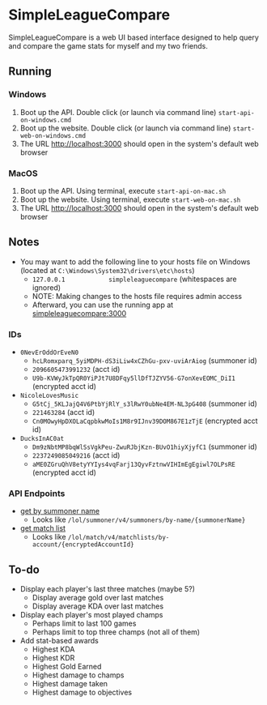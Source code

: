 # SimpleLeagueCompare

SimpleLeagueCompare is a web UI based interface designed to help query and compare the game stats for myself and my two friends.

## Running

### Windows

1. Boot up the API. Double click (or launch via command line) `start-api-on-windows.cmd`
1. Boot up the website. Double click (or launch via command line) `start-web-on-windows.cmd`
1. The URL [http://localhost:3000](http://localhost:3000) should open in the system's default web browser

### MacOS

1. Boot up the API. Using terminal, execute `start-api-on-mac.sh`
1. Boot up the website. Using terminal, execute `start-web-on-mac.sh`
1. The URL [http://localhost:3000](http://localhost:3000) should open in the system's default web browser

## Notes

* You may want to add the following line to your hosts file on Windows (located at `C:\Windows\System32\drivers\etc\hosts`)
  * `127.0.0.1            simpleleaguecompare` (whitespaces are ignored)
  * NOTE: Making changes to the hosts file requires admin access
  * Afterward, you can use the running app at [simpleleaguecompare:3000](http://simpleleaguecompare:3000)

### IDs

* `0NevErOddOrEveN0`
  * `hcLRomxparq_5yiMDPH-dS3iLiw4xCZhGu-pxv-uviArAiog` (summoner id)
  * `2096605473991232` (acct id)
  * `U9b-KVWyJkTpQR0YiPJt7U8DFqy5llDfTJZYV56-G7onXevEOMC_DiI1` (encrypted acct id)
* `NicoleLovesMusic`
  * `G5tCj_5KLJajQ4V6PtbYjRlY_s3lRwY0ubNe4EM-NL3pG408` (summoner id)
  * `221463284` (acct id)
  * `Cn0MOwyHpDXOLaCqpbkwMoIs1M8r9IJnv39DOM867E1zTjE` (encrypted acct id)
* `DucksInAC0at`
  * `Dm9zNbtMP8bqWlSsVgkPeu-ZwuRJbjKzn-BUvO1hiyXjyfC1` (summoner id)
  * `2237249085049216` (acct id)
  * `aME0ZGruQhV8etyYYIys4vqFarj13QyvFztnwVIHImEgEgiwl7OLPsRE` (encrypted acct id)

### API Endpoints

* [get by summoner name](https://developer.riotgames.com/apis#summoner-v4/GET_getBySummonerName)
  * Looks like `/lol/summoner/v4/summoners/by-name/{summonerName}`
* [get match list](https://developer.riotgames.com/apis#match-v4/GET_getMatchlist)
  * Looks like `/lol/match/v4/matchlists/by-account/{encryptedAccountId}`

## To-do

* Display each player's last three matches (maybe 5?)
  * Display average gold over last matches
  * Display average KDA over last matches
* Display each player's most played champs
  * Perhaps limit to last 100 games
  * Perhaps limit to top three champs (not all of them)
* Add stat-based awards
  * Highest KDA
  * Highest KDR
  * Highest Gold Earned
  * Highest damage to champs
  * Highest damage taken
  * Highest damage to objectives
